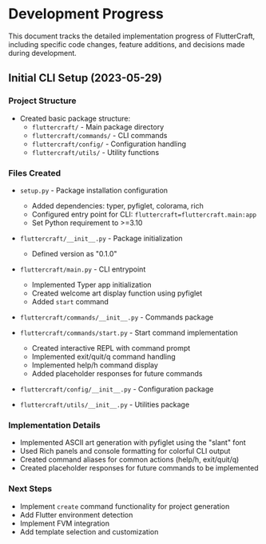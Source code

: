 # Development Progress

This document tracks the detailed implementation progress of FlutterCraft, including specific code changes, feature additions, and decisions made during development.

## Initial CLI Setup (2023-05-29)

### Project Structure
- Created basic package structure:
  - `fluttercraft/` - Main package directory
  - `fluttercraft/commands/` - CLI commands
  - `fluttercraft/config/` - Configuration handling
  - `fluttercraft/utils/` - Utility functions

### Files Created
- `setup.py` - Package installation configuration
  - Added dependencies: typer, pyfiglet, colorama, rich
  - Configured entry point for CLI: `fluttercraft=fluttercraft.main:app`
  - Set Python requirement to >=3.10
  
- `fluttercraft/__init__.py` - Package initialization 
  - Defined version as "0.1.0"

- `fluttercraft/main.py` - CLI entrypoint
  - Implemented Typer app initialization
  - Created welcome art display function using pyfiglet
  - Added `start` command

- `fluttercraft/commands/__init__.py` - Commands package
- `fluttercraft/commands/start.py` - Start command implementation
  - Created interactive REPL with command prompt
  - Implemented exit/quit/q command handling
  - Implemented help/h command display
  - Added placeholder responses for future commands

- `fluttercraft/config/__init__.py` - Configuration package  
- `fluttercraft/utils/__init__.py` - Utilities package

### Implementation Details
- Implemented ASCII art generation with pyfiglet using the "slant" font
- Used Rich panels and console formatting for colorful CLI output
- Created command aliases for common actions (help/h, exit/quit/q)
- Created placeholder responses for future commands to be implemented

### Next Steps
- Implement `create` command functionality for project generation
- Add Flutter environment detection
- Implement FVM integration
- Add template selection and customization 